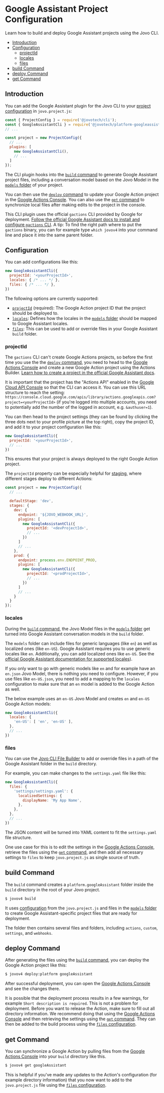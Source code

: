 # Google Assistant Project Configuration

Learn how to build and deploy Google Assistant projects using the Jovo CLI.

- [Introduction](#introduction)
- [Configuration](#configuration)
  - [projectId](#projectid)
  - [locales](#locales)
  - [files](#files)
- [build Command](#build-command)
- [deploy Command](#deploy-command)
- [get Command](#get-command)

## Introduction

You can add the Google Assistant plugin for the Jovo CLI to your [project configuration](https://github.com/jovotech/jovo-framework/blob/v4dev/docs/project-config.md) in `jovo.project.js`:

```js
const { ProjectConfig } = require('@jovotech/cli');
const { GoogleAssistantCli } = require('@jovotech/platform-googleassistant');
// ...

const project = new ProjectConfig({
  // ...
  plugins: [
    new GoogleAssistantCli(),
    // ...
  ]
});
```

The CLI plugin hooks into the [`build` command](#build-command) to generate Google Assistant project files, including a conversation model based on the Jovo Model in the [`models` folder](https://github.com/jovotech/jovo-framework/blob/v4dev/docs/models.md) of your project.

You can then use the [`deploy` command](#deploy-command) to update your Google Action project in the [Google Actions Console](https://console.actions.google.com/). You can also use the [`get` command](#get-command) to synchronize local files after making edits to the project in the console.

This CLI plugin uses the official `gactions` CLI provided by Google for deployment. [Follow the official Google Assistant docs to install and configure `gactions` CLI](https://developers.google.com/assistant/actionssdk/gactions#install_the_gactions_command-line_tool). A tip: To find the right path where to put the `gactions` binary, you can for example type `which jovov4` into your command line and place it into the same parent folder.


## Configuration

You can add configurations like this:

```js
new GoogleAssistantCli({
  projectId: '<yourProjectId>',
  locales: { /* ... */ },
  files: { /* ... */ },
})
```

The following options are currently supported:

* [`projectId`](#projectid) (required): The Google Action project ID that the project should be deployed to.
* [`locales`](#locales): Defines how the locales in the [`models` folder](https://github.com/jovotech/jovo-framework/blob/v4dev/docs/models.md) should be mapped to Google Assistant locales.
* [`files`](#files): This can be used to add or override files in your Google Assistant `build` folder.



### projectId

The `gactions` CLI can't create Google Actions projects, so before the first time you use the the [`deploy` command](#deploy-command), you need to head to the [Google Actions Console](https://console.actions.google.com/) and create a new Google Action project using the Actions Builder. [Learn how to create a project in the official Google Assistant docs](https://developers.google.com/assistant/conversational/build/projects?tool=builder#create_a_project).

It is important that the project has the "Actions API" enabled in the [Google Cloud API Console](https://console.developers.google.com/) so that the CLI can access it. You can use this URL structure to reach the setting: `https://console.cloud.google.com/apis/library/actions.googleapis.com?project=<yourProjectId>` (if you're logged into multiple accounts, you need to potentially add the number of the logged in account, e.g. `&authuser=1`).

You can then head to the project settings (they can be found by clicking the three dots next to your profile picture at the top right), copy the project ID, and add it to your project configuration like this:

```js
new GoogleAssistantCli({
  projectId: '<yourProjectId>',
  // ...
})
```

This ensures that your project is always deployed to the right Google Action project.

The `projectId` property can be especially helpful for [staging](https://github.com/jovotech/jovo-framework/blob/v4dev/docs/staging.md), where different stages deploy to different Actions:

```js
const project = new ProjectConfig({
  // ...

  defaultStage: 'dev',
  stages: {
    dev: {
      endpoint: '${JOVO_WEBHOOK_URL}',
      plugins: [
        new GoogleAssistantCli({
          projectId: '<devProjectId>',
          // ...
        })
      ]
      // ...
    },
    prod: {
      endpoint: process.env.ENDPOINT_PROD,
      plugins: [
        new GoogleAssistantCli({
          projectId: '<prodProjectId>',
          // ...
        })
      ]
      // ...
    }
  }
});
```


### locales

During the [`build` command](#build-command), the Jovo Model files in the [`models` folder](https://github.com/jovotech/jovo-framework/blob/v4dev/docs/models.md) get turned into Google Assistant conversation models in the `build` folder.

The `models` folder can include files for generic languages (like `en`) as well as localized ones (like `en-US`). Google Assistant requires you to use generic locales like `en`. Additionally, you can add localized ones like `en-US`. See the [official Google Assistant documentation for supported locales](https://developers.google.com/assistant/console/languages-locales?hl=en)).

If you only want to go with generic models like `en` and for example have an `en.json` Jovo Model, there is nothing you need to configure. However, if you use files like `en-US.json`, you need to add a mapping to the `locales` configuration to make sure that an `en` model is added to the Google Action as well. 

The below example uses an `en-US` Jovo Model and creates `en` and `en-US` Google Action models:

```js
new GoogleAssistantCli({
  locales: {
    'en-US': [ 'en', 'en-US' ],
  },
  // ...
})
```


### files

You can use the [Jovo CLI File Builder](https://github.com/jovotech/jovo-framework/blob/v4dev/docs/project-config.md#file-builder) to add or override files in a path of the Google Assistant folder in the `build` directory.

For example, you can make changes to the `settings.yaml` file like this:

```js
new GoogleAssistantCli({
  files: {
    'settings/settings.yaml': {
      localizedSettings: {
        displayName: 'My App Name',
      },
    },
  },
  // ...
})
```

The JSON content will be turned into YAML content to fit the `settings.yaml` file structure.

One use case for this is to edit the settings in the [Google Actions Console](https://console.actions.google.com/), retrieve the files using the [`get` command](#get-command), and then add all necessary settings to `files` to keep `jovo.project.js` as single source of truth.



## build Command

The `build` command creates a `platform.googleAssistant` folder inside the `build` directory in the root of your Jovo project.

```sh
$ jovov4 build
```

It uses [configuration](#configuration) from the `jovo.project.js` and files in the [`models` folder](https://github.com/jovotech/jovo-framework/blob/v4dev/docs/models.md) to create Google Assistant-specific project files that are ready for deployment.

The folder then contains several files and folders, including `actions`, `custom`, `settings`, and `webhooks`.


## deploy Command

After generating the files using the [`build` command](#build-command), you can deploy the Google Action project like this:

```sh
$ jovov4 deploy:platform googleAssistant
```

After successful deployment, you can open the [Google Actions Console](https://console.actions.google.com/) and see the changes there.

It is possible that the deployment process results in a few warnings, for example `Short description is required`. This is not a problem for deployment. Before you want to release the Action, make sure to fill out all directory information. We recommend doing that using the [Google Actions Console](https://console.actions.google.com/) and then retrieving the settings using the [`get` command](#get-command). They can then be added to the build process using the [`files` configuration](#files).



## get Command

You can synchronize a Google Action by pulling files from the [Google Actions Console](https://console.actions.google.com/) into your `build` directory like this.

```sh
$ jovov4 get googleAssistant
```

This is helpful if you've made any updates to the Action's configuration (for example directory information) that you now want to add to the `jovo.project.js` file using the [`files` configuration](#files).
